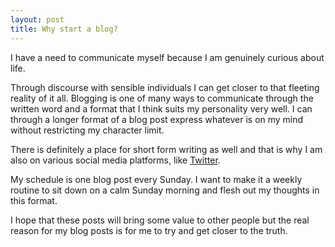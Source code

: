 ```yaml
---
layout: post
title: Why start a blog?
---
```


I have a need to communicate myself because I am genuinely curious about life.

Through discourse with sensible individuals I can get closer to that fleeting reality of it all. Blogging is one of many ways to communicate through the written word and a format that I think suits my personality very well. I can through a longer format of a blog post express whatever is on my mind without restricting my character limit.

There is definitely a place for short form writing as well and that is why I am also on various social media platforms, like [Twitter](https://twitter.com/Jespancer).

My schedule is one blog post every Sunday. I want to make it a weekly routine to sit down on a calm Sunday morning and flesh out my thoughts in this format.

I hope that these posts will bring some value to other people but the real reason for my blog posts is for me to try and get closer to the truth.